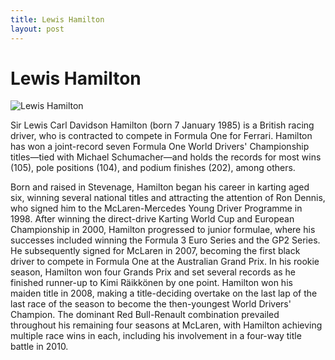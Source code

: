 ```yaml
---
title: Lewis Hamilton
layout: post
---
```


# Lewis Hamilton

![Lewis Hamilton](https://upload.wikimedia.org/wikipedia/commons/thumb/a/ac/Lewis_Hamilton_2022_S%C3%A3o_Paulo_Grand_Prix_%2852498120773%29_%28cropped%29.jpg/220px-Lewis_Hamilton_2022_S%C3%A3o_Paulo_Grand_Prix_%2852498120773%29_%28cropped%29.jpg)

Sir Lewis Carl Davidson Hamilton (born 7 January 1985) is a British racing driver, who is contracted to compete in Formula One for Ferrari. Hamilton has won a joint-record seven Formula One World Drivers' Championship titles—tied with Michael Schumacher—and holds the records for most wins (105), pole positions (104), and podium finishes (202), among others.


Born and raised in Stevenage, Hamilton began his career in karting aged six, winning several national titles and attracting the attention of Ron Dennis, who signed him to the McLaren-Mercedes Young Driver Programme in 1998. After winning the direct-drive Karting World Cup and European Championship in 2000, Hamilton progressed to junior formulae, where his successes included winning the Formula 3 Euro Series and the GP2 Series. He subsequently signed for McLaren in 2007, becoming the first black driver to compete in Formula One at the Australian Grand Prix. In his rookie season, Hamilton won four Grands Prix and set several records as he finished runner-up to Kimi Räikkönen by one point. Hamilton won his maiden title in 2008, making a title-deciding overtake on the last lap of the last race of the season to become the then-youngest World Drivers' Champion. The dominant Red Bull-Renault combination prevailed throughout his remaining four seasons at McLaren, with Hamilton achieving multiple race wins in each, including his involvement in a four-way title battle in 2010.


